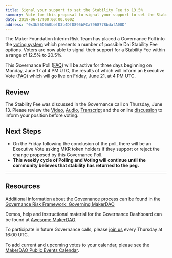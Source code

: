 ```yaml
---
title: Signal your support to set the Stability Fee to 13.5%
summary: Vote for this proposal to signal your support to set the Stability Fee to 13.5% per year
date: 2019-06-17T00:00:00.000Z
address: "0x3b56D6A0befD3b4DfD895bFCa7968778bdafA00D"
---
```

The Maker Foundation Interim Risk Team has placed a Governance Poll into the [voting system](https://vote.makerdao.com/polling) which presents a number of possible Dai Stability Fee options. Voters are now able to signal their support for a Stability Fee within a range of 12.5% to 20.5%.

This Governance Poll ([FAQ](https://makerdao.com/en/faq/voting#what-is-governance-voting)) will be active for three days beginning on Monday, June 17 at 4 PM UTC, the results of which will inform an Executive Vote ([FAQ](https://makerdao.com/en/faq/voting#what-is-executive-voting)) which will go live on Friday, June 21, at 4 PM UTC.

## Review
The Stability Fee was discussed in the Governance call on Thursday, June 13. Please review the [Video](https://www.youtube.com/playlist?list=PLLzkWCj8ywWNq5-90-Id6VPSsrk4OWVan), [Audio](https://soundcloud.com/makerdao/sets/governance-and-risk), [Transcript](https://github.com/makerdao/community/tree/master/governance/transcripts) and the online [discussion](https://www.reddit.com/r/mkrgov/) to inform your position before voting.

## Next Steps
* On the Friday following the conclusion of the poll, there will be an Executive Vote asking MKR token holders if they support or reject the change proposed by this Governance Poll.
* **This weekly cycle of Polling and Voting will continue until the community believes that stability has returned to the peg.**

---

## Resources

Additional information about the Governance process can be found in the [Governance Risk Framework: Governing MakerDAO](https://medium.com/makerdao/makerdao-governance-risk-framework-part-3-7a4c620f4077)

Demos, help and instructional material for the Governance Dashboard can be found at [Awesome MakerDAO](https://github.com/makerdao/awesome-makerdao#voting).

To participate in future Governance calls, please [join us](https://www.reddit.com/r/MakerDAO/comments/8xvsiy/new_weekly_meetings_schedule/) every Thursday at 16:00 UTC.

To add current and upcoming votes to your calendar, please see the [MakerDAO Public Events Calendar](https://calendar.google.com/calendar/embed?src=makerdao.com_3efhm2ghipksegl009ktniomdk%40group.calendar.google.com&amp;ctz=America%2FLos_Angeles).
